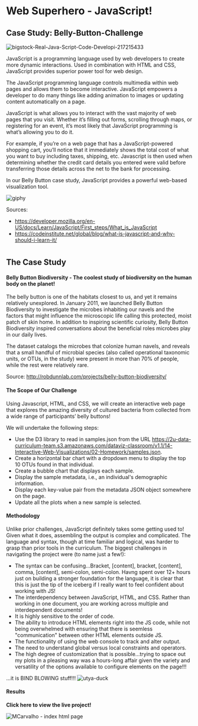 # Web Superhero - JavaScript!
## Case Study: Belly-Button-Challenge

![bigstock-Real-Java-Script-Code-Developi-217215433](https://user-images.githubusercontent.com/115101031/217602372-a089525f-6aa0-4611-85ce-e0ee001a287f.jpg)

JavaScript is a programming language used by web developers to create more dynamic interactions. Used in combination with HTML and CSS, JavaScript provides superior power tool for web design.  

The JavaScript programming language controls multimedia within web pages and allows them to become interactive. JavaScript empowers a developer to do many things like adding animation to images or updating content automatically on a page. 

JavaScript is what allows you to interact with the vast majority of web pages that you visit. Whether it’s filling out forms, scrolling through maps, or registering for an event, it’s most likely that JavaScript programming is what’s allowing you to do it. 

For example, if you’re on a web page that has a JavaScript-powered shopping cart, you’ll notice that it immediately shows the total cost of what you want to buy including taxes, shipping, etc. Javascript is then used when determining whether the credit card details you entered were valid before transferring those details across the net to the bank for processing. 

In our Belly Button case study, JavaScript provides a powerful web-based visualization tool.

![giphy](https://user-images.githubusercontent.com/115101031/217605273-bdbe38cb-2671-4646-bd8f-f1ae9f718eba.gif)

Sources:
* https://developer.mozilla.org/en-US/docs/Learn/JavaScript/First_steps/What_is_JavaScript
* https://codeinstitute.net/global/blog/what-is-javascript-and-why-should-i-learn-it/

#
## The Case Study

#### Belly Button Biodiversity - The coolest study of biodiversity on the human body on the planet!
The belly button is one of the habitats closest to us, and yet it remains relatively unexplored. In January 2011, we launched Belly Button Biodiversity to investigate the microbes inhabiting our navels and the factors that might influence the microscopic life calling this protected, moist patch of skin home. In addition to inspiring scientific curiosity, Belly Button Biodiversity inspired conversations about the beneficial roles microbes play in our daily lives.

The dataset catalogs the microbes that colonize human navels, and reveals that a small handful of microbial species (also called operational taxonomic units, or OTUs, in the study) were present in more than 70% of people, while the rest were relatively rare.

Source: http://robdunnlab.com/projects/belly-button-biodiversity/

#### The Scope of Our Challenge
Using Javascript, HTML, and CSS, we will create an interactive web page that explores the amazing diversity of cultured bacteria from collected from a wide range of participants’ belly buttons!

We will undertake the following steps:
* Use the D3 library to read in samples.json from the URL https://2u-data-curriculum-team.s3.amazonaws.com/dataviz-classroom/v1.1/14-Interactive-Web-Visualizations/02-Homework/samples.json.
* Create a horizontal bar chart with a dropdown menu to display the top 10 OTUs found in that individual.
* Create a bubble chart that displays each sample.
* Display the sample metadata, i.e., an individual's demographic information.
* Display each key-value pair from the metadata JSON object somewhere on the page.
* Update all the plots when a new sample is selected.

#### Methodology
Unlike prior challenges, JavaScript definitely takes some getting used to!  Given what it does, assembling the output is complex and complicated.  The language and syntax, though at time familiar and logical, was harder to grasp than prior tools in the curriculum.  The biggest challenges in navigating the project were (to name just a few!):
* The syntax can be confusing...Bracket, [content], bracket, [content], comma, [content], semi-colon, semi-colon.  Havng spent over 12+ hours just on building a stronger foundation for the language, it is clear that this is just the tip of the iceberg if I really want to feel confident about working with JS!
* The interdependency between JavaScript, HTML, and CSS.  Rather than working in one document, you are working across multiple and interdependent documents! 
* It is highly sensitive to the order of code.
* The ability to introduce HTML elements right into the JS code, while not being overwhelmed with ensuring that there is seemless "communication" between other HTML elements outside JS.
* The functionality of using the web console to track and alter output.
* The need to understand global versus local constraints and operators.
* The high degree of customization that is possible...trying to space out my plots in a pleasing way was a hours-long affair given the variety and versatility of the options available to configure elements on the page!!!

...it is BIND BLOWING stuff!!!
![utya-duck](https://user-images.githubusercontent.com/115101031/217619472-61c7db18-301d-4271-8cf5-5a01e1886af2.gif)

#### Results

**Click here to view the live project!**


![MCarvalho - index html page](https://user-images.githubusercontent.com/115101031/217626316-cc8799ca-4759-4cc1-b750-1db36f78d936.jpg)


